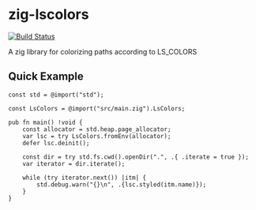 # zig-lscolors

[![Build Status](https://travis-ci.org/joachimschmidt557/zig-lscolors.svg?branch=master)](https://travis-ci.org/joachimschmidt557/zig-lscolors)

A zig library for colorizing paths according to LS_COLORS

## Quick Example

```zig
const std = @import("std");

const LsColors = @import("src/main.zig").LsColors;

pub fn main() !void {
    const allocator = std.heap.page_allocator;
    var lsc = try LsColors.fromEnv(allocator);
    defer lsc.deinit();

    const dir = try std.fs.cwd().openDir(".", .{ .iterate = true });
    var iterator = dir.iterate();

    while (try iterator.next()) |itm| {
        std.debug.warn("{}\n", .{lsc.styled(itm.name)});
    }
}
```
